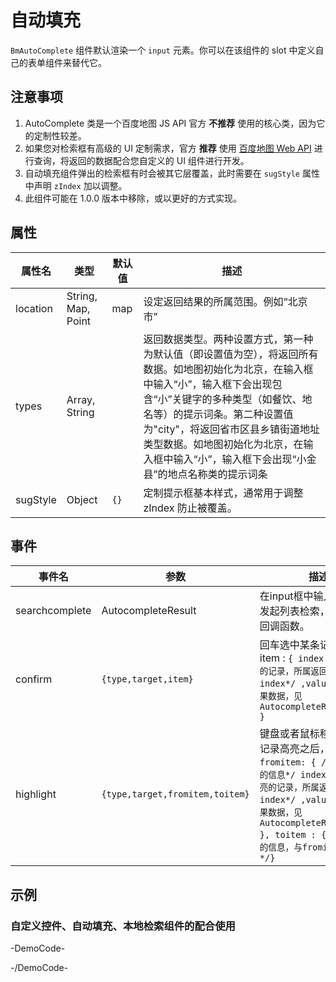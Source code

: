 # 自动填充

`BmAutoComplete` 组件默认渲染一个 `input` 元素。你可以在该组件的 slot 中定义自己的表单组件来替代它。

## 注意事项

1. AutoComplete 类是一个百度地图 JS API 官方 **不推荐** 使用的核心类，因为它的定制性较差。
2. 如果您对检索框有高级的 UI 定制需求，官方 **推荐** 使用 [百度地图 Web API](http://lbsyun.baidu.com/index.php?title=webapi/guide/webservice-placeapi) 进行查询，将返回的数据配合您自定义的 UI 组件进行开发。
3. 自动填充组件弹出的检索框有时会被其它层覆盖，此时需要在 `sugStyle` 属性中声明 `zIndex` 加以调整。
4. 此组件可能在 1.0.0 版本中移除，或以更好的方式实现。

## 属性

|属性名|类型|默认值|描述|
|------|-----|-----|----|
|location|String, Map, Point|map|设定返回结果的所属范围。例如“北京市”|
|types|Array, String||返回数据类型。两种设置方式，第一种为默认值（即设置值为空），将返回所有数据。如地图初始化为北京，在输入框中输入“小”，输入框下会出现包含“小”关键字的多种类型（如餐饮、地名等）的提示词条。第二种设置值为"city"，将返回省市区县乡镇街道地址类型数据。如地图初始化为北京，在输入框中输入“小”，输入框下会出现“小金县”的地点名称类的提示词条|
|sugStyle|Object|`{}`|定制提示框基本样式，通常用于调整 zIndex 防止被覆盖。|


## 事件

|事件名|参数|描述|
|------|----|----|
|searchcomplete|AutocompleteResult|在input框中输入字符后，发起列表检索，完成后的回调函数。|
|confirm|`{type,target,item}`|回车选中某条记录后触发 item : `{ index : 1 /*高亮的记录，所属返回结果的index*/ ,value : {}/*结果数据，见AutocompleteResultPoi*/ }`|
|highlight|`{type,target,fromitem,toitem}`|键盘或者鼠标移动，某条记录高亮之后，触发 `fromitem: { /*上一条记录的信息*/ index : 2 /*高亮的记录，所属返回结果的index*/ ,value : {}/*结果数据，见AutocompleteResultPoi*/ }, toitem : {/*当前记录的信息，与fromitem结构一致*/}`|

## 示例

### 自定义控件、自动填充、本地检索组件的配合使用

-DemoCode-
<template>
  <div>
    <baidu-map class="map" style="overflow:auto" :center="{lng: 116.403765, lat: 39.914850}" :zoom="11">
      <bm-control :offset="{width: '10px', height: '10px'}">
        <bm-auto-complete v-model="keyword" :sugStyle="{zIndex: 1}">
          <input placeholder="请输入地名关键字" />
        </bm-auto-complete>
      </bm-control>
      <bm-local-search :keyword="keyword" :auto-viewport="true"></bm-local-search>
    </baidu-map>
  </div>
</template>

<script setup>
import { ref } from 'vue';

const keyword = ref();
</script>
-/DemoCode-